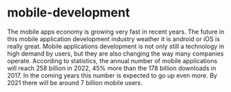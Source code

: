 # mobile-development
The mobile apps economy is growing very fast in recent years. The future in this mobile application development industry weather it is android or iOS is really great. Mobile applications development is not only still a technology in high demand by users, but they are also changing the way many companies operate. According to statistics, the annual number of mobile applications will reach 258 billion in 2022, 45% more than the 178 billion downloads in 2017. In the coming years this number is expected to go up even more. By 2021 there will be around 7 billion mobile users.

